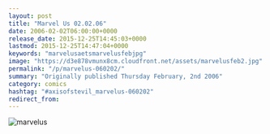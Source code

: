 ```yaml
---
layout: post
title: "Marvel Us 02.02.06"
date: 2006-02-02T06:00:00+0000
release_date: 2015-12-25T14:45:03+0000
lastmod: 2015-12-25T14:47:04+0000
keywords: "marvelusaetsmarvelusfebjpg"
image: "https://d3e878vmunx8cm.cloudfront.net/assets/marvelusfeb2.jpg"
permalink: "/p/marvelus-060202/"
summary: "Originally published Thursday February, 2nd 2006"
category: comics
hashtag: "#axisofstevil_marvelus-060202"
redirect_from:
---
```


![marvelus](https://d3e878vmunx8cm.cloudfront.net/assets/marvelusfeb2.jpg)
